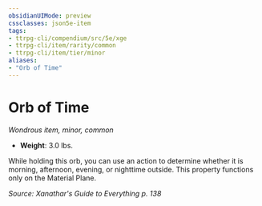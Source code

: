 ```yaml
---
obsidianUIMode: preview
cssclasses: json5e-item
tags:
- ttrpg-cli/compendium/src/5e/xge
- ttrpg-cli/item/rarity/common
- ttrpg-cli/item/tier/minor
aliases: 
- "Orb of Time"
---
```

# Orb of Time
*Wondrous item, minor, common*  


- **Weight**: 3.0 lbs.

While holding this orb, you can use an action to determine whether it is morning, afternoon, evening, or nighttime outside. This property functions only on the Material Plane.

*Source: Xanathar's Guide to Everything p. 138*